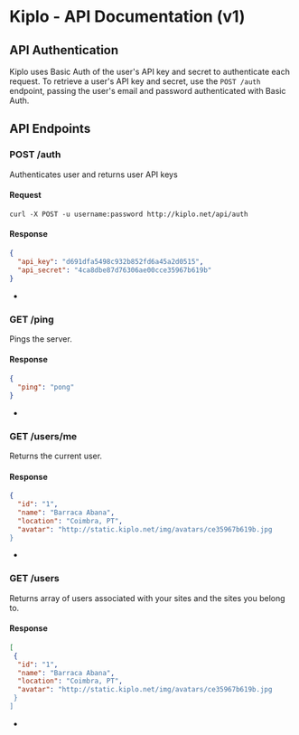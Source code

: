 # Kiplo - API Documentation (v1)
## API Authentication
Kiplo uses Basic Auth of the user's API key and secret to authenticate each request. To retrieve a user's API key and secret, use the `POST /auth` endpoint, passing the user's email and password authenticated with Basic Auth.
## API Endpoints
### POST /auth
Authenticates user and returns user API keys

#### Request
```shell
curl -X POST -u username:password http://kiplo.net/api/auth
```

#### Response
```json
{
  "api_key": "d691dfa5498c932b852fd6a45a2d0515",
  "api_secret": "4ca8dbe87d76306ae00cce35967b619b"
}
```

-
### GET /ping
Pings the server.

#### Response
```json
{
  "ping": "pong"
}
```

-
### GET /users/me

Returns the current user.

#### Response
```json
{
  "id": "1",
  "name": "Barraca Abana",
  "location": "Coimbra, PT",
  "avatar": "http://static.kiplo.net/img/avatars/ce35967b619b.jpg
}
```

-
### GET /users

Returns array of users associated with your sites and the sites you belong to.

#### Response
```json
[
 {
  "id": "1",
  "name": "Barraca Abana",
  "location": "Coimbra, PT",
  "avatar": "http://static.kiplo.net/img/avatars/ce35967b619b.jpg
 }
]
```

-
